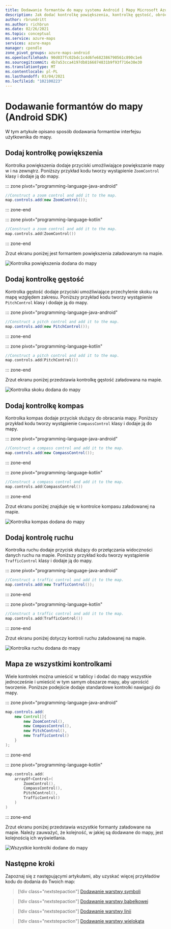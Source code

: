 ```yaml
---
title: Dodawanie formantów do mapy systemu Android | Mapy Microsoft Azure
description: Jak dodać kontrolkę powiększenia, kontrolkę gęstość, obrócić formant i selektor stylu do mapy w Microsoft Azure Maps Android SDK.
author: rbrundritt
ms.author: richbrun
ms.date: 02/26/2021
ms.topic: conceptual
ms.service: azure-maps
services: azure-maps
manager: cpendle
zone_pivot_groups: azure-maps-android
ms.openlocfilehash: 90d037fc02bdc1c4d6fe682386790561c890c1e6
ms.sourcegitcommit: 4b7a53cca4197db8166874831b9f93f716e38e30
ms.translationtype: MT
ms.contentlocale: pl-PL
ms.lasthandoff: 03/04/2021
ms.locfileid: "102100223"
---
```

# <a name="add-controls-to-a-map-android-sdk"></a>Dodawanie formantów do mapy (Android SDK)

W tym artykule opisano sposób dodawania formantów interfejsu użytkownika do mapy.

## <a name="add-zoom-control"></a>Dodaj kontrolkę powiększenia

Kontrolka powiększenia dodaje przyciski umożliwiające powiększanie mapy w i na zewnątrz. Poniższy przykład kodu tworzy wystąpienie `ZoomControl` klasy i dodaje ją do mapy.

::: zone pivot="programming-language-java-android"

```java
//Construct a zoom control and add it to the map.
map.controls.add(new ZoomControl());
```

::: zone-end

::: zone pivot="programming-language-kotlin"

```kotlin
//Construct a zoom control and add it to the map.
map.controls.add(ZoomControl())
```

::: zone-end

Zrzut ekranu poniżej jest formantem powiększenia załadowanym na mapie.

![Kontrolka powiększenia dodana do mapy](media/map-add-controls-android/android-zoom-control.jpg)

## <a name="add-pitch-control"></a>Dodaj kontrolkę gęstość

Kontrolka gęstość dodaje przyciski umożliwiające przechylenie skoku na mapę względem zakresu. Poniższy przykład kodu tworzy wystąpienie `PitchControl` klasy i dodaje ją do mapy.

::: zone pivot="programming-language-java-android"

```java
//Construct a pitch control and add it to the map.
map.controls.add(new PitchControl());
```

::: zone-end

::: zone pivot="programming-language-kotlin"

```kotlin
//Construct a pitch control and add it to the map.
map.controls.add(PitchControl())
```

::: zone-end

Zrzut ekranu poniżej przedstawia kontrolkę gęstość załadowana na mapie.

![Kontrolka skoku dodana do mapy](media/map-add-controls-android/android-pitch-control.jpg)

## <a name="add-compass-control"></a>Dodaj kontrolkę kompas

Kontrolka kompas dodaje przycisk służący do obracania mapy. Poniższy przykład kodu tworzy wystąpienie `CompassControl` klasy i dodaje ją do mapy.

::: zone pivot="programming-language-java-android"

```java
//Construct a compass control and add it to the map.
map.controls.add(new CompassControl());
```

::: zone-end

::: zone pivot="programming-language-kotlin"

```kotlin
//Construct a compass control and add it to the map.
map.controls.add(CompassControl())
```

::: zone-end

Zrzut ekranu poniżej znajduje się w kontrolce kompasu załadowanej na mapie.

![Kontrolka kompas dodana do mapy](media/map-add-controls-android/android-compass-control.jpg)

## <a name="add-traffic-control"></a>Dodaj kontrolę ruchu

Kontrolka ruchu dodaje przycisk służący do przełączania widoczności danych ruchu na mapie. Poniższy przykład kodu tworzy wystąpienie `TrafficControl` klasy i dodaje ją do mapy.

::: zone pivot="programming-language-java-android"

```java
//Construct a traffic control and add it to the map.
map.controls.add(new TrafficControl());
```

::: zone-end

::: zone pivot="programming-language-kotlin"

```kotlin
//Construct a traffic control and add it to the map.
map.controls.add(TrafficControl())
```

::: zone-end

Zrzut ekranu poniżej dotyczy kontroli ruchu załadowanej na mapie.

![Kontrolka ruchu dodana do mapy](media/map-add-controls-android/android-traffic-control.jpg)

## <a name="a-map-with-all-controls"></a>Mapa ze wszystkimi kontrolkami

Wiele kontrolek można umieścić w tablicy i dodać do mapy wszystkie jednocześnie i umieścić w tym samym obszarze mapy, aby uprościć tworzenie. Poniższe podejście dodaje standardowe kontrolki nawigacji do mapy.

::: zone pivot="programming-language-java-android"

```java
map.controls.add(
    new Control[]{
        new ZoomControl(),
        new CompassControl(),
        new PitchControl(),
        new TrafficControl()
    }
);
```

::: zone-end

::: zone pivot="programming-language-kotlin"

```kotlin
map.controls.add(
    arrayOf<Control>(
        ZoomControl(),
        CompassControl(),
        PitchControl(),
        TrafficControl()
    )
)
```

::: zone-end

Zrzut ekranu poniżej przedstawia wszystkie formanty załadowane na mapie. Należy zauważyć, że kolejność, w jakiej są dodawane do mapy, jest kolejnością ich wyświetlania.

![Wszystkie kontrolki dodane do mapy](media/map-add-controls-android/android-all-controls.jpg)

## <a name="next-steps"></a>Następne kroki

Zapoznaj się z następującymi artykułami, aby uzyskać więcej przykładów kodu do dodania do Twoich map:

> [!div class="nextstepaction"]
> [Dodawanie warstwy symboli](how-to-add-symbol-to-android-map.md)

> [!div class="nextstepaction"]
> [Dodawanie warstwy bąbelkowej](map-add-bubble-layer-android.md)

> [!div class="nextstepaction"]
> [Dodawanie warstwy linii](android-map-add-line-layer.md)

> [!div class="nextstepaction"]
> [Dodawanie warstwy wielokąta](how-to-add-shapes-to-android-map.md)

